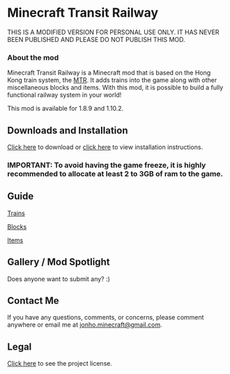 # Minecraft Transit Railway
THIS IS A MODIFIED VERSION FOR PERSONAL USE ONLY. IT HAS NEVER BEEN PUBLISHED AND PLEASE DO NOT PUBLISH THIS MOD.
### About the mod
Minecraft Transit Railway is a Minecraft mod that is based on the Hong Kong train system, the <a href="https://en.wikipedia.org/wiki/MTR">MTR</a>. It adds trains into the game along with other miscellaneous blocks and items. With this mod, it is possible to build a fully functional railway system in your world!

This mod is available for 1.8.9 and 1.10.2.

## Downloads and Installation
<a href="https://minecraft.curseforge.com/projects/minecraft-transit-railway">Click here</a> to download or <a href="http://minecraftmtr.blogspot.com/p/downloads.html">click here</a> to view installation instructions.

### IMPORTANT: To avoid having the game freeze, it is highly recommended to allocate at least 2 to 3GB of ram to the game.

## Guide
<a href="http://minecraftmtr.blogspot.com/p/trains.html">Trains</a>

<a href="http://minecraftmtr.blogspot.com/p/blocks.html">Blocks</a>

<a href="http://minecraftmtr.blogspot.com/p/items.html">Items</a>

## Gallery / Mod Spotlight
Does anyone want to submit any? :)

## Contact Me
If you have any questions, comments, or concerns, please comment anywhere or email me at jonho.minecraft@gmail.com.

## Legal
<a href="https://minecraft.curseforge.com/projects/minecraft-transit-railway/license">Click here</a> to see the project license.
